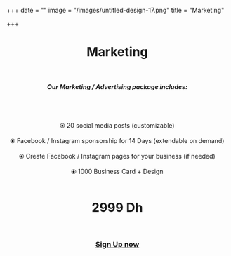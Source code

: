 +++
date = ""
image = "/images/untitled-design-17.png"
title = "Marketing"

+++
<h1 style="text-align:center;">Marketing<br><br></h1>

<h5 style="text-align:center;"><b>Our Marketing / Advertising package includes:</b></h5><br><br><p style="text-align:center;">⦿ 20 social media posts (customizable)<br><br>⦿ Facebook / Instagram sponsorship for 14 Days (extendable on demand)<br><br>⦿ Create Facebook / Instagram pages for your business (if needed)<br><br>⦿ 1000 Business Card + Design<br><br></p>

<h1 style="text-align:center;">2999 Dh<br><br></h1>

<h3 style="text-align:center;"><a href="https://business-booster.netlify.app/contact">Sign Up now</a></h3>